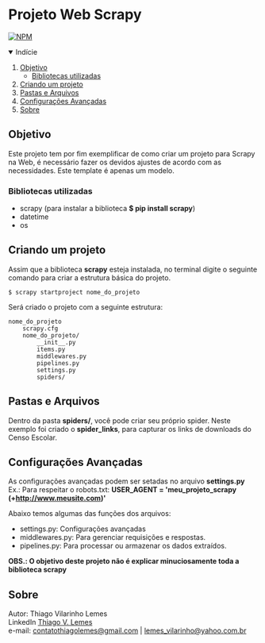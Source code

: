# Projeto Web Scrapy

[![NPM](https://img.shields.io/github/license/tvlemes/project-web-scraping)](https://github.com/tvlemes/project-web-scraping/blob/main/LICENSE)

<!-- TABLE OF CONTENTS --> 
<details open="open">
  <summary>Indície</summary>
  <ol>
    <li>
      <a href="#objetivo">Objetivo</a>
      <ul>
        <li><a href="#bibliotecas-utilizadas">Bibliotecas utilizadas</a></li>
      </ul>
    </li>
    <li>
      <a href="#criando-um-projeto">Criando um projeto</a>
    </li>
    <li>
      <a href="#pastas-e-arquivos">Pastas e Arquivos</a>
    </li>
    <li>
      <a href="#configurações-avançadas">Configurações Avançadas</a>
    </li>
    <li>
      <a href="#sobre">Sobre</a>
    </li>
  </ol>
</details>

## Objetivo

Este projeto tem por fim exemplificar de como criar um projeto para Scrapy na Web, é necessário fazer os devidos ajustes de acordo com as necessidades. Este template é apenas um modelo.

<!-- programas-e-bibliotecas -->
### Bibliotecas utilizadas

* scrapy (para instalar a biblioteca <b>$ pip install scrapy</b>)
* datetime
* os

<!-- criando-um-projeto -->
## Criando um projeto

Assim que a biblioteca <b>scrapy</b> esteja instalada, no terminal digite o seguinte comando para criar a estrutura básica do projeto.
```
$ scrapy startproject nome_do_projeto
```
Será criado o projeto com a seguinte estrutura:

```
nome_do_projeto
    scrapy.cfg
    nome_do_projeto/
        __init__.py
        items.py
        middlewares.py
        pipelines.py
        settings.py
        spiders/
```

<!-- arquivos-e-pastas -->
## Pastas e Arquivos

Dentro da pasta <b>spiders/</b>, você pode criar seu próprio spider. Neste exemplo foi criado o <b>spider_links</b>, para capturar os links de downloads do Censo Escolar.


<!-- configuraçõees-avançadas -->
## Configurações Avançadas

As configurações avançadas podem ser setadas no arquivo <b>settings.py</b>
Ex.: Para respeitar o robots.txt:
<b>USER_AGENT = 'meu_projeto_scrapy (+http://www.meusite.com)'</b>

Abaixo temos algumas das funções dos arquivos:
* settings.py: Configurações avançadas
* middlewares.py: Para gerenciar requisições e respostas.
* pipelines.py: Para processar ou armazenar os dados extraídos.


<b> OBS.: O objetivo deste projeto não é explicar minuciosamente toda a biblioteca scrapy</b>

<!-- sobre -->
## Sobre

Autor: Thiago Vilarinho Lemes <br>
LinkedIn <a href="https://www.linkedin.com/in/thiago-v-lemes-b1232727">Thiago V. Lemes</a><br>
e-mail: contatothiagolemes@gmail.com | lemes_vilarinho@yahoo.com.br